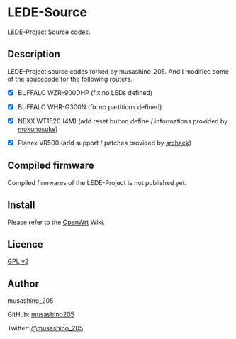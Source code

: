 LEDE-Source
====

LEDE-Project Source codes.

## Description
LEDE-Project source codes forked by musashino_205. And I modified some of the soucecode for the following routers.

- [x] BUFFALO WZR-900DHP (fix no LEDs defined)

- [x] BUFFALO WHR-G300N (fix no partitions defined)

- [x] NEXX WT1520 (4M) (add reset button define / informations provided by [mokunosuke](https://mokunosuke.wordpress.com/2014/10/20/windows%e4%bd%bf%e3%81%84%e3%81%aeopenwrt%ef%bc%88%e3%83%93%e3%83%ab%e3%83%89%e7%b7%a8%ef%bc%89/))

- [x] Planex VR500 (add support / patches provided by [srchack](https://github.com/srchack))

## Compiled firmware
Compiled firmwares of the LEDE-Project is not published yet.

## Install
Please refer to the [OpenWrt][] Wiki.

[openwrt]: https://wiki.openwrt.org/ "OpenWrt Wiki"

## Licence

[GPL v2](https://github.com/musashino205/lede-source/blob/master/LICENSE)

## Author

musashino_205

GitHub: [musashino205](https://github.com/musashino205)

Twitter: [@musashino_205](https://twitter.com/musashino_205/)
